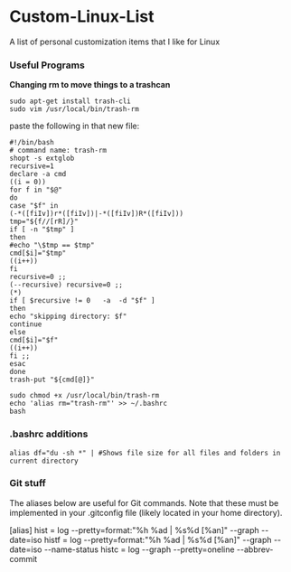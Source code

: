 # Custom-Linux-List
A list of personal customization items that I like for Linux

### Useful Programs
**Changing rm to move things to a trashcan**
```
sudo apt-get install trash-cli
sudo vim /usr/local/bin/trash-rm
```

paste the following in that new file:

```
#!/bin/bash
# command name: trash-rm
shopt -s extglob
recursive=1
declare -a cmd
((i = 0))
for f in "$@"
do
case "$f" in
(-*([fiIv])r*([fiIv])|-*([fiIv])R*([fiIv]))
tmp="${f//[rR]/}"
if [ -n "$tmp" ]
then
#echo "\$tmp == $tmp"
cmd[$i]="$tmp"
((i++))
fi
recursive=0 ;;
(--recursive) recursive=0 ;;
(*)
if [ $recursive != 0   -a  -d "$f" ]
then
echo "skipping directory: $f"
continue
else
cmd[$i]="$f"
((i++))
fi ;;
esac
done
trash-put "${cmd[@]}"
```

```
sudo chmod +x /usr/local/bin/trash-rm
echo 'alias rm="trash-rm"' >> ~/.bashrc
bash
```

### .bashrc additions
```
alias df="du -sh *" | #Shows file size for all files and folders in current directory
```

### Git stuff
The aliases below are useful for Git commands.  Note that these must be implemented in your .gitconfig file (likely located in your home directory).

[alias]
    hist = log --pretty=format:\"%h %ad | %s%d [%an]\" --graph --date=iso
    histf = log --pretty=format:\"%h %ad | %s%d [%an]\" --graph --date=iso --name-status
    histc = log --graph --pretty=oneline --abbrev-commit
